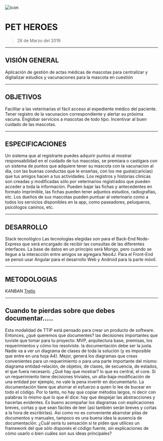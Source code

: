 ![icon](https://drive.google.com/open?id=1yFcZBN8S9T_oxb_7jm2ZrqpgfJdKRlZ9)


# PET HEROES
> 28 de Marzo del 2019

----
## VISIÓN GENERAL
Aplicación de gestión de actas médicas de mascotas para centralizar y digitalizar estudios y vacunaciones para la mascota en cuestión

----
## OBJETIVOS
Facilitar a las veterinarias el fácil acceso al expediente médico del paciente.
Tener registro de la vacunacion correspondiente y alertar su próxima vacuna.
Englobar servicios a mascotas de todo tipo.
Incentivar al buen cuidado de las mascotas.

----
## ESPECIFICACIONES
Un sistema que al registrarte puedes adquirir puntos al mostrar responsabilidad en el cuidado de tus mascotas, se premiara o castigara con un sistema de puntos que adquiere tener su mascota con la vacunacion al dia, con las buenas conductas que le enseñas, con los me gusta(caricias) que tus amigos hacen a tus actividades. 
Los registros y historias clinicas son creadas y modificadas sólo por veterinarios registrados que pueden acceder a toda la información. Pueden bajar las fichas y antecedentes en formato imprimible, las fichas pueden tener adjuntos estudios, radiografías, etc. 
Los dueños de sus mascotas pueden puntuar al veterinario como a todos los servicios disponibles en la app, como paseadores, peluqueros, psicólogos caninos, etc. 

----
## DESARROLLO
Stack tecnológico
Las tecnologías elegidas son para el Back-End Node-Express que será encargado de recibir las consultas de las diferentes interfaces. La base de datos en un principio será Mongo, pero cuando se llegue a la interacción entre amigos se agregara Neo4J. Para el Front-End se pensó usar Angular para el desarrollo Web y Android para la parte móvil.

----
## METODOLOGIAS

KANBAN [Trello](https://trello.com/b/0I2U0rdd/pet-heroes-grupo-10)



-----------------------------------
## Cuando te pierdas sobre que debes documentar.....
Esta modalidad de TTIP está pensado para crear un producto de software. Entonces, ¿qué queremos que documentes?
las decisiones importantes que tuviste que tomar para tu proyecto: MVP, arquitectura base, premisas, los requerimientos y cómo los resolviste.
la documentación debe ser la justa. Nadie va a ver un diagrama de clases de toda la solución (y es imposible que entre en una hoja A4). Mejor, generá los diagramas que creas convenientes para un requerimiento o para una parte importante del mismo: diagrama entidad-relación, de objetos, de clases, de secuencia, de estados, el que fuera necesario. ¿Qué hay que mostrar? lo que es central, el core. Si un requerimiento tiene decisiones triviales, un alta-baja-modificación de una entidad por ejemplo, no vale la pena invertir en documentarlo. 
La documentación tiene que ahorrar el esfuerzo a quien lo lee de bucear en todo el código. Por lo tanto, no hay que copiar métodos largos, ni decir con palabras lo mismo que lo que él dice: hay que despejar las abstracciones y hacerlas evidentes.
Es bueno acompañar los diagramas con explicaciones breves, cortas y que sean fáciles de leer (así también serán breves y cortas a la hora de escribirlas).
Así como no es conveniente abarrotar pilas de documentos y manuales, tampoco es una buena idea la ausencia de documentación. ¿Cuál sería tu sensación si te piden que utilices un framework del que sólo disponés el código fuente, sin explicaciones de cómo usarlo o bien cuáles son sus ideas principales?
